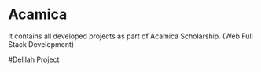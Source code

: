 # Acamica

It contains all developed projects as part of Acamica Scholarship.
(Web Full Stack Development) 


#Delilah Project
